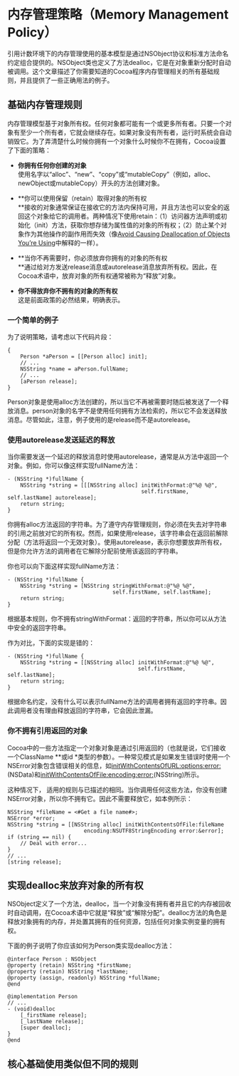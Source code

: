 # 内存管理策略（Memory Management Policy）

引用计数环境下的内存管理使用的基本模型是通过NSObject协议和标准方法命名约定组合提供的。NSObject类也定义了方法dealloc，它是在对象重新分配时自动被调用。这个文章描述了你需要知道的Cocoa程序内存管理相关的所有基础规则，并且提供了一些正确用法的例子。

## 基础内存管理规则

内存管理模型基于对象所有权。任何对象都可能有一个或更多所有者。只要一个对象有至少一个所有者，它就会继续存在。如果对象没有所有者，运行时系统会自动销毁它。为了弄清楚什么时候你拥有一个对象什么时候你不在拥有，Cocoa设置了下面的策略：

* **你拥有任何你创建的对象**  
  使用名字以“alloc”、“new”、“copy”或“mutableCopy”（例如，alloc、newObject或mutableCopy）开头的方法创建对象。

* **你可以使用保留（retain）取得对象的所有权              
  **接收的对象通常保证在接收它的方法内保持可用，并且方法也可以安全的返回这个对象给它的调用者。两种情况下使用retain：（1）访问器方法声明或初始化（init）方法，获取你想存储为属性值的对象的所有权；（2）防止某个对象作为其他操作的副作用而失效（像[Avoid Causing Deallocation of Objects You’re Using](https://developer.apple.com/library/content/documentation/Cocoa/Conceptual/MemoryMgmt/Articles/mmPractical.html#//apple_ref/doc/uid/20000043-1000922)中解释的一样）。

* **当你不再需要时，你必须放弃你拥有的对象的所有权              
  **通过给对方发送release消息或autorelease消息放弃所有权。因此，在Cocoa术语中，放弃对象的所有权通常被称为“释放”对象。

* **你不得放弃你不拥有的对象的所有权**  
  这是前面政策的必然结果，明确表示。

### 一个简单的例子

为了说明策略，请考虑以下代码片段：

```
{
    Person *aPerson = [[Person alloc] init];
    // ...
    NSString *name = aPerson.fullName;
    // ...
    [aPerson release];
}
```

Person对象是使用alloc方法创建的，所以当它不再被需要时随后被发送了一个释放消息。person对象的名字不是使用任何拥有方法检索的，所以它不会发送释放消息。尽管如此，注意，例子使用的是release而不是autorelease。

### 使用autorelease发送延迟的释放

当你需要发送一个延迟的释放消息时使用autorelease，通常是从方法中返回一个对象。例如，你可以像这样实现fullName方法：

```
- (NSString *)fullName {
    NSString *string = [[[NSString alloc] initWithFormat:@"%@ %@",
                                          self.firstName, self.lastName] autorelease];
    return string;
}
```

你拥有alloc方法返回的字符串。为了遵守内存管理规则，你必须在失去对字符串的引用之前放对它的所有权。然而，如果使用release，该字符串会在返回前解除分配（方法将返回一个无效对象）。使用autorelease，表示你想要放弃所有权，但是你允许方法的调用者在它解除分配前使用该返回的字符串。

你也可以向下面这样实现fullName方法：

```
- (NSString *)fullName {
    NSString *string = [NSString stringWithFormat:@"%@ %@",
                                 self.firstName, self.lastName];
    return string;
}
```

根据基本规则，你不拥有stringWithFormat：返回的字符串，所以你可以从方法中安全的返回字符串。

作为对比，下面的实现是错的：

```
- (NSString *)fullName {
    NSString *string = [[NSString alloc] initWithFormat:@"%@ %@",
                                         self.firstName, self.lastName];
    return string;
}
```

根据命名约定，没有什么可以表示fullName方法的调用者拥有返回的字符串。因此调用者没有理由释放返回的字符串，它会因此泄漏。

### 你不拥有引用返回的对象

Cocoa中的一些方法指定一个对象对象是通过引用返回的（也就是说，它们接收一个ClassName \*\*或id \*类型的参数）。一种常见模式是如果发生错误时使用一个NSError对象包含错误相关的信息，如[initWithContentsOfURL:options:error:](https://developer.apple.com/documentation/foundation/nsdata/1407864-init)\(NSData\)和[initWithContentsOfFile:encoding:error:](https://developer.apple.com/documentation/foundation/nsstring/1412610-initwithcontentsoffile)\(NSString\)所示。

这种情况下， 适用的规则与已描述的相同。当你调用任何这些方法，你没有创建NSError对象，所以你不拥有它。因此不需要释放它，如本例所示：

```
NSString *fileName = <#Get a file name#>;
NSError *error;
NSString *string = [[NSString alloc] initWithContentsOfFile:fileName
                        encoding:NSUTF8StringEncoding error:&error];
if (string == nil) {
    // Deal with error...
}
// ...
[string release];
```

## 实现dealloc来放弃对象的所有权

NSObject定义了一个方法，dealloc，当一个对象没有拥有者并且它的内存被回收时自动调用，在Cocoa术语中它就是“释放”或“解除分配”。dealloc方法的角色是释放对象拥有的内存，并处置其拥有的任何资源，包括任何对象实例变量的拥有权。

下面的例子说明了你应该如何为Person类实现dealloc方法：

```
@interface Person : NSObject
@property (retain) NSString *firstName;
@property (retain) NSString *lastName;
@property (assign, readonly) NSString *fullName;
@end
 
@implementation Person
// ...
- (void)dealloc
    [_firstName release];
    [_lastName release];
    [super dealloc];
}
@end
```



## 核心基础使用类似但不同的规则



